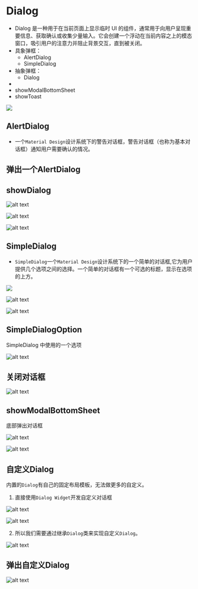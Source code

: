 

# Dialog

- <span v-mark.box.red="1">Dialog 是一种用于在当前页面上显示临时 UI 的组件</span>，通常用于向用户呈现重要信息、获取确认或收集少量输入。它会创建一个浮动在当前内容之上的模态窗口，吸引用户的注意力并阻止背景交互，直到被关闭。  
- 具象弹框：
  - AlertDialog
  - SimpleDialog
- 抽象弹框：
  - Dialog
- 
- showModalBottomSheet
- showToast


![](../images/dialog.png)


## AlertDialog

* 一个`Material Design`设计系统下的警告对话框，警告对话框（也称为基本对话框）通知用户需要确认的情况。

## 弹出一个AlertDialog

## showDialog

![alt text](image-5.png)

![alt text](image-7.png)

![alt text](image-6.png)

## SimpleDialog

* `SimpleDialog`一个`Material Design`设计系统下的一个简单的对话框,它为用户提供几个选项之间的选择。一个简单的对话框有一个可选的标题，显示在选项的上方。


<img src="../images/sample-dialog.png" />


![alt text](image-8.png)
 
![alt text](image-9.png)

## SimpleDialogOption

SimpleDialog 中使用的一个选项

![alt text](image-10.png)

## 关闭对话框

![alt text](image-11.png)

## showModalBottomSheet

底部弹出对话框

![alt text](image-12.png)


![alt text](image-13.png)


## 自定义Dialog

内置的`Dialog`有自己的固定布局模板，无法做更多的自定义。

1. 直接使用`Dialog Widget`开发自定义对话框

![alt text](image-15.png)

![alt text](image-16.png)

2. 所以我们需要通过继承`Dialog`类来实现自定义`Dialog`。

![alt text](image-14.png)

## 弹出自定义Dialog

![alt text](image-17.png)